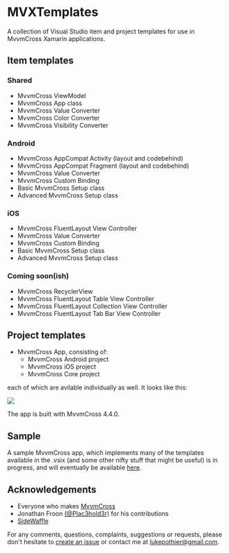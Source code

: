 MVXTemplates
======

A collection of Visual Studio item and project templates for use in MvvmCross Xamarin applications.

## Item templates

### Shared

* MvvmCross ViewModel
* MvvmCross App class
* MvvmCross Value Converter
* MvvmCross Color Converter
* MvvmCross Visibility Converter

### Android

* MvvmCross AppCompat Activity (layout and codebehind)
* MvvmCross AppCompat Fragment (layout and codebehind)
* MvvmCross Value Converter
* MvvmCross Custom Binding
* Basic MvvmCross Setup class
* Advanced MvvmCross Setup class

### iOS

* MvvmCross FluentLayout View Controller
* MvvmCross Value Converter
* MvvmCross Custom Binding
* Basic MvvmCross Setup class
* Advanced MvvmCross Setup class

### Coming soon(ish)

* MvvmCross RecyclerView
* MvvmCross FluentLayout Table View Controller
* MvvmCross FluentLayout Collection View Controller
* MvvmCross FluentLayout Tab Bar View Controller

## Project templates

* MvvmCross App, consisting of:
	* MvvmCross Android project
    * MvvmCross iOS project
    * MvvmCross Core project

each of which are avilable individually as well. It looks like this:

![](http://i.imgur.com/NtZlnVb.png)

The app is built with MvvmCross 4.4.0.


## Sample

A sample MvvmCross app, which implements many of the templates available in the .vsix (and some other nifty stuff that might be useful) is in progress, and will eventually be available [here](https://github.com/lukepothier/MVXTemplates-Samples).

## Acknowledgements

* Everyone who makes [MvvmCross](https://github.com/mvvmcross/mvvmcross)
* Jonathan Froon [(@Plac3hold3r)](https://github.com/Plac3hold3r) for his contributions
* [SideWaffle](https://github.com/LigerShark/side-waffle)

For any comments, questions, complaints, suggestions or requests, please don't hesitate to [create an issue](https://github.com/lukepothier/MVXTemplates/issues/new) or contact me at [lukepothier@gmail.com](mailto:lukepothier@gmail.com).